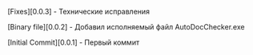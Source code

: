 [Fixes][0.0.3] - Технические исправления

[Binary file][0.0.2] - Добавил исполняемый файл AutoDocChecker.exe

[Initial Commit][0.0.1] - Первый коммит